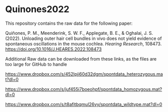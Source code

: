 # Quinones2022

This repository contains the raw data for the following paper:

Quiñones, P. M., Meenderink, S. W. F., Applegate, B. E., &#38; Oghalai, J. S. (2022). Unloading outer hair cell bundles in vivo does not yield evidence of spontaneous oscillations in the mouse cochlea. <i>Hearing Research</i>, 108473. https://doi.org/10.1016/J.HEARES.2022.108473


Additional Raw data can be downloaded from these links, as the files are too large for GitHub to handle

https://www.dropbox.com/s/452lpji60d32dgm/spontdata_heterozygous.mat?dl=0

https://www.dropbox.com/s/juf455i7boeohpf/spontdata_homozygous.mat?dl=0

https://www.dropbox.com/s/t8afitbqmul26vy/spontdata_wildtype.mat?dl=0
